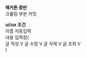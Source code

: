 **해커톤 중반**     
크롤링 부분 커밋

**ui/ux 조건**      
이름 자동입력    
내용 입력창(     
    글 작성 V 
    글 수정 V
    글 삭제 V
    글 조회 V  
)

